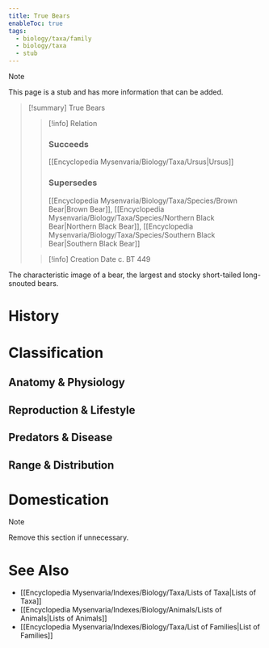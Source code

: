 ```yaml
---
title: True Bears
enableToc: true
tags:
  - biology/taxa/family
  - biology/taxa
  - stub
---
```


> [!note]
> This page is a stub and has more information that can be added.

> [!summary] True Bears
> > [!info] Relation
> > ### Succeeds
> > [[Encyclopedia Mysenvaria/Biology/Taxa/Ursus|Ursus]]
> > ### Supersedes
> > [[Encyclopedia Mysenvaria/Biology/Taxa/Species/Brown Bear|Brown Bear]], [[Encyclopedia Mysenvaria/Biology/Taxa/Species/Northern Black Bear|Northern Black Bear]], [[Encyclopedia Mysenvaria/Biology/Taxa/Species/Southern Black Bear|Southern Black Bear]]
>
> > [!info] Creation Date
> > c. BT 449

The characteristic image of a bear, the largest and stocky short-tailed long-snouted bears.
# History

# Classification
## Anatomy & Physiology

## Reproduction & Lifestyle

## Predators & Disease

## Range & Distribution

# Domestication

> [!note]
> Remove this section if unnecessary.
# See Also
- [[Encyclopedia Mysenvaria/Indexes/Biology/Taxa/Lists of Taxa|Lists of Taxa]]
- [[Encyclopedia Mysenvaria/Indexes/Biology/Animals/Lists of Animals|Lists of Animals]]
- [[Encyclopedia Mysenvaria/Indexes/Biology/Taxa/List of Families|List of Families]]